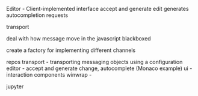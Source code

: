 Editor - Client-implemented interface
  accept and generate edit
  generates autocompletion requests


transport


deal with how message move in the javascript
  blackboxed

create a factory for implementing different channels


repos
  transport - transporting messaging objects using a configuration
  editor - accept and generate change, autocomplete (Monaco example)
  ui - interaction components
  winwrap -



jupyter
